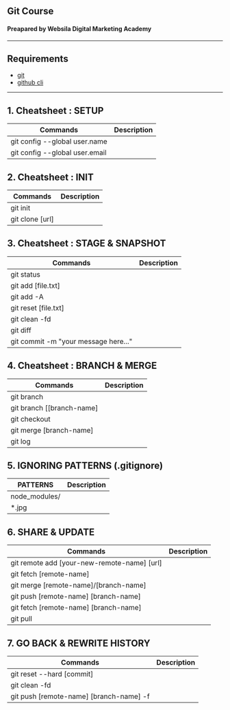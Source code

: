 ## Git Course

#### Preapared by Websila Digital Marketing Academy

---

## Requirements

- [git](https://git-scm.com/downloads)
- [github cli ](https://cli.github.com/)

---

## 1. Cheatsheet : SETUP

| Commands                       | Description |
| ------------------------------ | ----------- |
| git config --global user.name  |             |
| git config --global user.email |             |

## 2. Cheatsheet : INIT

| Commands        | Description |
| --------------- | ----------- |
| git init        |             |
| git clone [url] |             |

## 3. Cheatsheet : STAGE & SNAPSHOT

| Commands                             | Description |
| ------------------------------------ | ----------- |
| git status                           |             |
| git add [file.txt]                   |             |
| git add -A                           |             |
| git reset [file.txt]                 |             |
| git clean -fd                        |             |
| git diff                             |             |
| git commit -m "your message here..." |             |

## 4. Cheatsheet : BRANCH & MERGE

| Commands                  | Description |
| ------------------------- | ----------- |
| git branch                |             |
| git branch [[branch-name] |             |
| git checkout              |             |
| git merge [branch-name]   |             |
| git log                   |             |

## 5. IGNORING PATTERNS (.gitignore)

| PATTERNS      | Description |
| ------------- | ----------- |
| node_modules/ |             |
| \*.jpg        |             |

## 6. SHARE & UPDATE

| Commands                                    | Description |
| ------------------------------------------- | ----------- |
| git remote add [your-new-remote-name] [url] |             |
| git fetch [remote-name]                     |             |
| git merge [remote-name]/[branch-name]       |             |
| git push [remote-name] [branch-name]        |             |
| git fetch [remote-name] [branch-name]       |             |
| git pull                                    |             |

## 7. GO BACK & REWRITE HISTORY

| Commands                                | Description |
| --------------------------------------- | ----------- |
| git reset --hard [commit]               |             |
| git clean -fd                           |             |
| git push [remote-name] [branch-name] -f |             |
